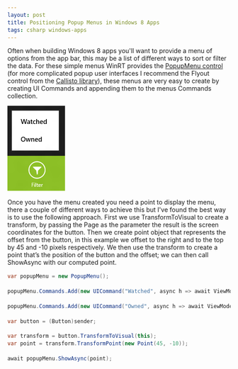 ```yaml
---
layout: post
title: Positioning Popup Menus in Windows 8 Apps
tags: csharp windows-apps
---
```


Often when building Windows 8 apps you'll want to provide a menu of options from the app bar, this may be a list of different ways to sort or filter the data. For these simple menus WinRT provides the [PopupMenu control][msdn] (for more complicated popup user interfaces I recommend the Flyout control from the [Callisto library][callisto]), these menus are very easy to create by creating UI Commands and appending them to the menus Commands collection.

![A popup menu][popup]

Once you have the menu created you need a point to display the menu, there a couple of different ways to achieve this but I've found the best way is to use the following approach. First we use TransformToVisual to create a transform, by passing the Page as the parameter the result is the screen coordinates for the button. Then we create point object that represents the offset from the button, in this example we offset to the right and to the top by 45 and -10 pixels respectively. We then use the transform to create a point that’s the position of the button and the offset; we can then call ShowAsync with our computed point.

``` csharp
var popupMenu = new PopupMenu();

popupMenu.Commands.Add(new UICommand("Watched", async h => await ViewModel.FilterRepositories(RepositoryFilter.Watched)));

popupMenu.Commands.Add(new UICommand("Owned", async h => await ViewModel.FilterRepositories(RepositoryFilter.Owned)));

var button = (Button)sender;

var transform = button.TransformToVisual(this);
var point = transform.TransformPoint(new Point(45, -10));

await popupMenu.ShowAsync(point);
```

[popup]: /content/images/posts/popup-menu.png 
[MSDN]: http://msdn.microsoft.com/en-us/library/windows/apps/windows.ui.popups.popupmenu.aspx
[callisto]: https://github.com/timheuer/callisto


